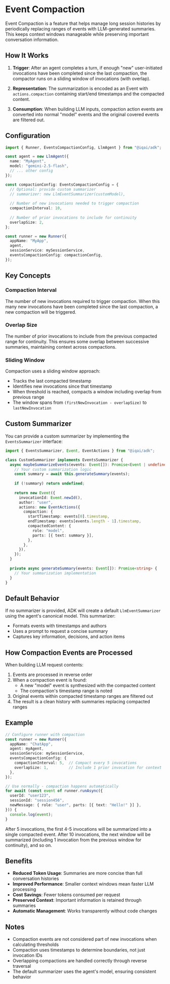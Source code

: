 # Event Compaction

Event Compaction is a feature that helps manage long session histories by periodically replacing ranges of events with LLM-generated summaries. This keeps context windows manageable while preserving important conversation information.

## How It Works

1. **Trigger**: After an agent completes a turn, if enough "new" user-initiated invocations have been completed since the last compaction, the compactor runs on a sliding window of invocations (with overlap).

2. **Representation**: The summarization is encoded as an Event with `actions.compaction` containing start/end timestamps and the compacted content.

3. **Consumption**: When building LLM inputs, compaction action events are converted into normal "model" events and the original covered events are filtered out.

## Configuration

```typescript
import { Runner, EventsCompactionConfig, LlmAgent } from "@iqai/adk";

const agent = new LlmAgent({
  name: "MyAgent",
  model: "gemini-2.5-flash",
  // ... other config
});

const compactionConfig: EventsCompactionConfig = {
  // Optional: provide custom summarizer
  // summarizer: new LlmEventSummarizer(customModel),
  
  // Number of new invocations needed to trigger compaction
  compactionInterval: 10,
  
  // Number of prior invocations to include for continuity
  overlapSize: 2,
};

const runner = new Runner({
  appName: "MyApp",
  agent,
  sessionService: mySessionService,
  eventsCompactionConfig: compactionConfig,
});
```

## Key Concepts

### Compaction Interval
The number of new invocations required to trigger compaction. When this many new invocations have been completed since the last compaction, a new compaction will be triggered.

### Overlap Size
The number of prior invocations to include from the previous compacted range for continuity. This ensures some overlap between successive summaries, maintaining context across compactions.

### Sliding Window
Compaction uses a sliding window approach:
- Tracks the last compacted timestamp
- Identifies new invocations since that timestamp
- When threshold is reached, compacts a window including overlap from previous range
- The window spans from `(firstNewInvocation - overlapSize)` to `lastNewInvocation`

## Custom Summarizer

You can provide a custom summarizer by implementing the `EventsSummarizer` interface:

```typescript
import { EventsSummarizer, Event, EventActions } from "@iqai/adk";

class CustomSummarizer implements EventsSummarizer {
  async maybeSummarizeEvents(events: Event[]): Promise<Event | undefined> {
    // Your custom summarization logic
    const summary = await this.generateSummary(events);
    
    if (!summary) return undefined;
    
    return new Event({
      invocationId: Event.newId(),
      author: "user",
      actions: new EventActions({
        compaction: {
          startTimestamp: events[0].timestamp,
          endTimestamp: events[events.length - 1].timestamp,
          compactedContent: {
            role: "model",
            parts: [{ text: summary }],
          },
        },
      }),
    });
  }
  
  private async generateSummary(events: Event[]): Promise<string> {
    // Your summarization implementation
  }
}
```

## Default Behavior

If no summarizer is provided, ADK will create a default `LlmEventSummarizer` using the agent's canonical model. This summarizer:
- Formats events with timestamps and authors
- Uses a prompt to request a concise summary
- Captures key information, decisions, and action items

## How Compaction Events are Processed

When building LLM request contents:

1. Events are processed in reverse order
2. When a compaction event is found:
   - A new "model" event is synthesized with the compacted content
   - The compaction's timestamp range is noted
3. Original events within compacted timestamp ranges are filtered out
4. The result is a clean history with summaries replacing compacted ranges

## Example

```typescript
// Configure runner with compaction
const runner = new Runner({
  appName: "ChatApp",
  agent: myAgent,
  sessionService: mySessionService,
  eventsCompactionConfig: {
    compactionInterval: 5,  // Compact every 5 invocations
    overlapSize: 1,         // Include 1 prior invocation for context
  },
});

// Use normally - compaction happens automatically
for await (const event of runner.runAsync({
  userId: "user123",
  sessionId: "session456",
  newMessage: { role: "user", parts: [{ text: "Hello!" }] },
})) {
  console.log(event);
}
```

After 5 invocations, the first 4-5 invocations will be summarized into a single compacted event. After 10 invocations, the next window will be summarized (including 1 invocation from the previous window for continuity), and so on.

## Benefits

- **Reduced Token Usage**: Summaries are more concise than full conversation histories
- **Improved Performance**: Smaller context windows mean faster LLM processing
- **Cost Savings**: Fewer tokens consumed per request
- **Preserved Context**: Important information is retained through summaries
- **Automatic Management**: Works transparently without code changes

## Notes

- Compaction events are not considered part of new invocations when calculating thresholds
- Compaction uses timestamps to determine boundaries, not just invocation IDs
- Overlapping compactions are handled correctly through reverse traversal
- The default summarizer uses the agent's model, ensuring consistent behavior
